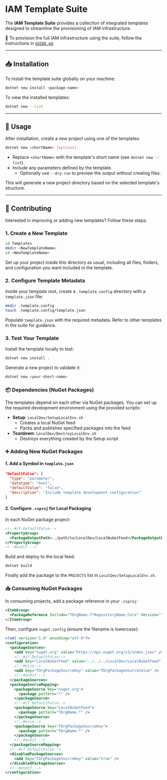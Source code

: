 # IAM Template Suite

The **IAM Template Suite** provides a collection of integrated templates designed to streamline the provisioning of IAM infrastructure.

📘 To provision the full IAM infrastructure using the suite, follow the instructions in [`GUIDE.md`](./GUIDE.md).

---

## 📥 Installation

To install the template suite globally on your machine:

```bash
dotnet new install <package-name>
```

To view the installed templates:

```bash
dotnet new --list
```

---

## 🚀️ Usage

After installation, create a new project using one of the templates:

```bash
dotnet new <shortName> [options]
```

- Replace `<shortName>` with the template's short name (see `dotnet new --list`).
- Include any parameters defined by the template.
  - Optionally use `--dry-run` to preview the output without creating files.

This will generate a new project directory based on the selected template's structure.

---

## 🤝 Contributing

Interested in improving or adding new templates? Follow these steps:

### 1. Create a New Template

```bash
cd Templates
mkdir <NewTemplateName>
cd <NewTemplateName>
```

Set up your project inside this directory as usual, including all files, folders, and configuration you want included in the template.

### 2. Configure Template Metadata

Inside your template root, create a `.template.config` directory with a `template.json` file:

```bash
mkdir .template.config
touch .template.config/template.json
```

Populate `template.json` with the required metadata. Refer to other templates in the suite for guidance.

### 3. Test Your Template

Install the template locally to test:

```bash
dotnet new install .
```

Generate a new project to validate it:

```bash
dotnet new <your-short-name>
```


### 📦 Dependencies (NuGet Packages)

The templates depend on each other via NuGet packages. You can set up the required development environment using the provided scripts:

- **Setup**: `LocalDev/SetupLocalEnv.sh`
  - Creates a local NuGet feed
  - Packs and publishes specified packages into the feed
- **Teardown**: `LocalDev/DestroyLocalEnv.sh`
  - Destroys everything created by the Setup script

### ➕ Adding New NuGet Packages

#### 1. Add a Symbol in `template.json`

```json
"DefaultFalse": {
  "type": "parameter",
  "datatype": "bool",
  "defaultValue": "false",
  "description": "Include template development configuration"
}
```

#### 2. Configure `.csproj` for Local Packaging

In each NuGet package project:

```xml
<!--#if DefaultFalse-->
<PropertyGroup>
  <PackageOutputPath>../path/to/LocalDev/LocalNuGetFeed</PackageOutputPath>
</PropertyGroup>
<!--#endif -->
```

Build and deploy to the local feed:

```bash
dotnet build
```

Finally add the package to the `PROJECTS` list in `LocalDev/SetupLocalEnv.sh`.

### 📥 Consuming NuGet Packages

In consuming projects, add a package reference in your `.csproj`:

```xml
<ItemGroup>
  <PackageReference Include="TOrgName.T*RepositoryName.Core" Version="*-*" />
</ItemGroup>
```

Then, configure `nuget.config` (ensure the filename is lowercase):

```xml
<?xml version="1.0" encoding="utf-8"?>
<configuration>
  <packageSources>
    <add key="nuget.org" value="https://api.nuget.org/v3/index.json" />
    <!--#if DefaultFalse-->
    <add key="LocalNuGetFeed" value="../../../LocalDev/LocalNuGetFeed" />
    <!--#else-->
    <add key="TOrgPackageSourceKey" value="TOrgPackageSourceValue" />
    <!--#endif -->
  </packageSources>
  <packageSourceMapping>
    <packageSource key="nuget.org">
      <package pattern="*" />
    </packageSource>
    <!--#if DefaultFalse-->
    <packageSource key="LocalNuGetFeed">
      <package pattern="TOrgName.*" />
    </packageSource>
    <!--#else-->
    <packageSource key="TOrgPackageSourceKey">
      <package pattern="TOrgName.*" />
    </packageSource>
    <!--#endif -->
  </packageSourceMapping>
  <!--#if DefaultFalse-->
  <disabledPackageSources>
    <add key="TOrgPackageSourceKey" value="true" />
  </disabledPackageSources>
  <!--#endif -->
</configuration>
```
